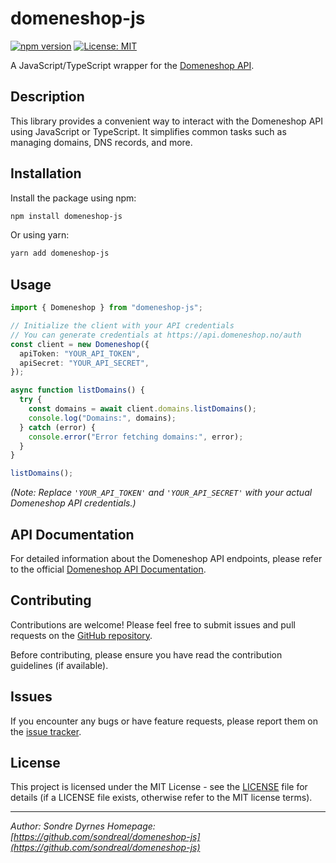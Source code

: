 # domeneshop-js

[![npm version](https://badge.fury.io/js/domeneshop-js.svg)](https://badge.fury.io/js/domeneshop-js)
[![License: MIT](https://img.shields.io/badge/License-MIT-yellow.svg)](https://opensource.org/licenses/MIT)

A JavaScript/TypeScript wrapper for the [Domeneshop API](https://api.domeneshop.no/docs/).

## Description

This library provides a convenient way to interact with the Domeneshop API using JavaScript or TypeScript. It simplifies common tasks such as managing domains, DNS records, and more.

## Installation

Install the package using npm:

```bash
npm install domeneshop-js
```

Or using yarn:

```bash
yarn add domeneshop-js
```

## Usage

```typescript
import { Domeneshop } from "domeneshop-js";

// Initialize the client with your API credentials
// You can generate credentials at https://api.domeneshop.no/auth
const client = new Domeneshop({
  apiToken: "YOUR_API_TOKEN",
  apiSecret: "YOUR_API_SECRET",
});

async function listDomains() {
  try {
    const domains = await client.domains.listDomains();
    console.log("Domains:", domains);
  } catch (error) {
    console.error("Error fetching domains:", error);
  }
}

listDomains();
```

_(Note: Replace `'YOUR_API_TOKEN'` and `'YOUR_API_SECRET'` with your actual Domeneshop API credentials.)_

## API Documentation

For detailed information about the Domeneshop API endpoints, please refer to the official [Domeneshop API Documentation](https://api.domeneshop.no/docs/).

## Contributing

Contributions are welcome! Please feel free to submit issues and pull requests on the [GitHub repository](https://github.com/sondreal/domeneshop-js).

Before contributing, please ensure you have read the contribution guidelines (if available).

## Issues

If you encounter any bugs or have feature requests, please report them on the [issue tracker](https://github.com/sondreal/domeneshop-js/issues).

## License

This project is licensed under the MIT License - see the [LICENSE](LICENSE) file for details (if a LICENSE file exists, otherwise refer to the MIT license terms).

---

_Author: Sondre Dyrnes_
_Homepage: [https://github.com/sondreal/domeneshop-js](https://github.com/sondreal/domeneshop-js)_
